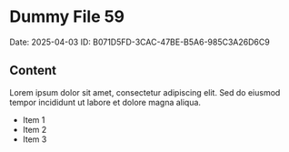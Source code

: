 # Dummy File 59

Date: 2025-04-03
ID: B071D5FD-3CAC-47BE-B5A6-985C3A26D6C9

## Content

Lorem ipsum dolor sit amet, consectetur adipiscing elit.
Sed do eiusmod tempor incididunt ut labore et dolore magna aliqua.

* Item 1
* Item 2
* Item 3

